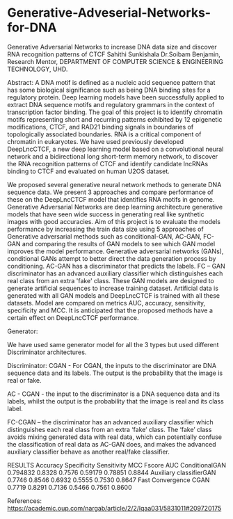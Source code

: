 # Generative-Adveserial-Networks-for-DNA

Generative Adversarial Networks to increase DNA data size and discover RNA recognition patterns of CTCF
Sahithi Sunkishala
Dr.Soibam Benjamin, Research Mentor, DEPARTMENT OF COMPUTER SCIENCE & ENGINEERING TECHNOLOGY, UHD.

Abstract:
A DNA motif is defined as a nucleic acid sequence pattern that has some biological significance such as being DNA binding sites for a regulatory protein. Deep learning models have been successfully applied to extract DNA sequence motifs and regulatory grammars in the context of transcription factor binding. The goal of this project is to identify chromatin motifs representing short and recurring patterns exhibited by 12 epigenetic modifications, CTCF, and RAD21 binding signals in  boundaries of topologically associated boundaries. RNA is a critical component of chromatin in eukaryotes. We have used previously developed DeepLncCTCF, a new deep learning model based on a convolutional neural network and a bidirectional long short-term memory network, to discover the RNA recognition patterns of CTCF and identify candidate lncRNAs binding to CTCF and evaluated on human U2OS dataset. 

We proposed several generative neural network methods to generate DNA sequence data. We present 3 approaches and compare performance of these on the DeepLncCTCF model that identifies RNA motifs in genome. Generative Adversarial Networks are deep learning architecture generative models that have seen wide success in generating real like synthetic images with good accuracies. Aim of this project is to evaluate the models performance by increasing the train data size using 5 approaches of Generative adversarial methods such as conditional-GAN, AC-GAN, FC-GAN and comparing the results of GAN models to see which GAN model improves the model performance. Generative adversarial networks (GANs), conditional GANs attempt to better direct the data generation process by conditioning. AC-GAN has a discriminator that predicts the labels. FC – GAN discriminator has an advanced auxiliary classifier which distinguishes each real class from an extra 'fake' class. These GAN models are designed to generate artificial sequences to increase training dataset. Artificial data is generated with all GAN models and DeepLncCTCF is trained with all these datasets. Model are compared on metrics AUC, accuracy, sensitivity, specificity and MCC. It is anticipated that the proposed methods have a certain effect on DeepLncCTCF performance.

Generator:

We have used same generator model for all the 3 types but used different Discriminator architectures.

Discriminator:
CGAN - For CGAN, the inputs to the discriminator are DNA sequence data and its labels. The output is the probability that the image is real or fake.





AC - CGAN - the input to the discriminator is a DNA sequence data and its labels, whilst the output is the probability that the image is real and its class label.

FC-CGAN – the discriminator has an advanced auxiliary classifier which distinguishes each real class from an extra ‘fake’ class. The ‘fake’ class avoids mixing generated data with real data, which can potentially confuse the classification of real data as AC-GAN does, and makes the advanced auxiliary classifier behave as another real/fake classifier.


RESULTS                   Accuracy	Specificity	Sensitivity	  MCC	     Fscore	    AUC
ConditionalGAN	          0.794832    	0.8328	    0.7576	  0.59179	 0.78851	  0.8844
Auxiliary classifierGAN 	0.7746        0.8546	    0.6932    0.5555   0.7530     0.8647
Fast Convergence CGAN     0.7719    	  0.8291	    0.7136    0.5466    0.7561    0.8600






References: https://academic.oup.com/nargab/article/2/2/lqaa031/5831011#209720175


